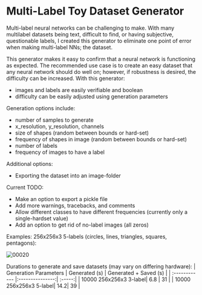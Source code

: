 # Multi-Label Toy Dataset Generator

Multi-label neural networks can be challenging to make.
With many multilabel datasets being text, difficult to find, or having subjective, questionable labels, I created this generator to eliminate one point of error when making multi-label NNs; the dataset.

This generator makes it easy to confirm that a neural network is functioning as expected.
The recommended use case is to create an easy dataset that any neural network should do well on; however, if robustness is desired, the difficulty can be increased.
With this generator:
- images and labels are easily verifiable and boolean
- difficulty can be easily adjusted using generation parameters

Generation options include:
- number of samples to generate
- x_resolution, y_resolution, channels
- size of shapes (random between bounds or hard-set)
- frequency of shapes in image (random between bounds or hard-set)
- number of labels
- frequency of images to have a label

Additional options:
- Exporting the dataset into an image-folder

Current TODO:
- Make an option to export a pickle file
- Add more warnings, tracebacks, and comments
- Allow different classes to have different frequencies (currently only a single-hardset value)
- Add an option to get rid of no-label images (all zeros)

Examples:
256x256x3 5-labels (circles, lines, triangles, squares, pentagons):

![00020](https://github.com/JoshWarn/MultiLabelToyDatasetGenerator/assets/70070682/9b882357-44e8-4934-828c-c8d49bf0ae25)

Durations to generate and save datasets (may vary on differing hardware):
| Generation Parameters  | Generated (s)  | Generated + Saved (s) |
| :------------ |:---------------:| :-----:|
| 10000 256x256x3 3-label| 6.8 | 31 |
| 10000 256x256x3 5-label| 14.2| 39 |
